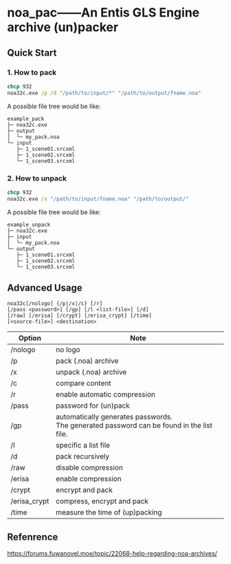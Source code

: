 # noa_pac——An Entis GLS Engine archive (un)packer



## Quick Start

### 1. How to pack

```cmd
chcp 932
noa32c.exe /p /d "/path/to/input/*" "/path/to/output/fname.noa"
```

A possible file tree would be like:

```
example_pack
├─ noa32c.exe
├─ output
│  └─ my_pack.noa
└─ input
   ├─ 1_scene01.srcxml
   ├─ 1_scene02.srcxml
   └─ 1_scene03.srcxml
```

### 2. How to unpack

```cmd
chcp 932
noa32c.exe /x "/path/to/input/fname.noa" "/path/to/output/"
```

A possible file tree would be like:

```
example_unpack
├─ noa32c.exe
├─ input
│  └─ my_pack.noa
└─ output
   ├─ 1_scene01.srcxml
   ├─ 1_scene02.srcxml
   └─ 1_scene03.srcxml
```

## Advanced Usage

```
noa32c[/nologo] {/p|/x|/c} [/r]
[/pass <password>] [/gp] [/l <list-file>] [/d]
[/raw] [/erisa] [/crypt] [/erisa_crypt] [/time]
[<source-file>] <destination>
```



| Option       | Note                                                         |
| ------------ | ------------------------------------------------------------ |
| /nologo      | no logo                                                      |
| /p           | pack (.noa) archive                                          |
| /x           | unpack (.noa) archive                                        |
| /c           | compare content                                              |
| /r           | enable automatic compression                                 |
| /pass        | password for (un)pack                                        |
| /gp          | automatically generates passwords. <br />The generated password can be found in the list file. |
| /l           | specific a list file                                         |
| /d           | pack recursively                                             |
| /raw         | disable compression                                          |
| /erisa       | enable compression                                           |
| /crypt       | encrypt and pack                                             |
| /erisa_crypt | compress, encrypt and pack                                   |
| /time        | measure the time of (up)packing                              |

## Refenrence

https://forums.fuwanovel.moe/topic/22068-help-regarding-noa-archives/

